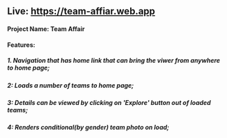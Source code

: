 ## Live: https://team-affiar.web.app

#### Project Name: Team Affair

#### Features:

##### 1. Navigation that has home link that can bring the viwer from anywhere to home page;

##### 2: Loads a number of teams to home page;

##### 3: Details can be viewed by clicking on 'Explore' button out of loaded teams;

##### 4: Renders conditional(by gender) team photo on load;
